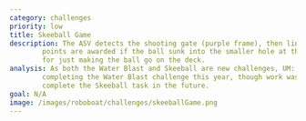 ```yaml
---
category: challenges
priority: low
title: Skeeball Game
description: The ASV detects the shooting gate (purple frame), then lines up and shoot three balls. More 
        points are awarded if the ball sunk into the smaller hole at the back, and some points are awarded 
        for just making the ball go on the deck. 
analysis: As both the Water Blast and Skeeball are new challenges, UM::Autonomy chose to only focus on 
        completing the Water Blast challenge this year, though work was done throughout the year to 
        complete the Skeeball task in the future.
goal: N/A
image: /images/roboboat/challenges/skeeballGame.png
---
```

